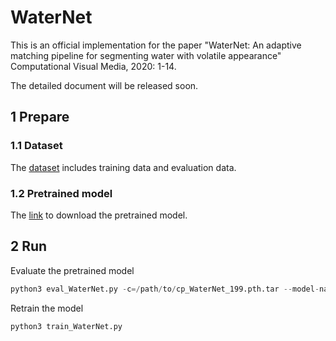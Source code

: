# WaterNet

This is an official implementation for the paper "WaterNet: An adaptive matching pipeline for segmenting water with volatile appearance"  Computational Visual Media, 2020: 1-14.

The detailed document will be released soon.

## 1 Prepare

### 1.1 Dataset

The [dataset](http://t.lyq.me/?d=waternet_water_v2) includes training data and evaluation data.

### 1.2 Pretrained model

The [link](http://t.lyq.me/?d=waternet_pretrained) to download the pretrained model.


## 2 Run

Evaluate the pretrained model

```python
python3 eval_WaterNet.py -c=/path/to/cp_WaterNet_199.pth.tar --model-name=WaterNet -v <video_name>
```

Retrain the model
```python
python3 train_WaterNet.py
```



